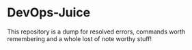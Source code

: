 # DevOps-Juice
This repository is a dump for resolved errors, commands worth remembering and a whole lost of note worthy stuff!
